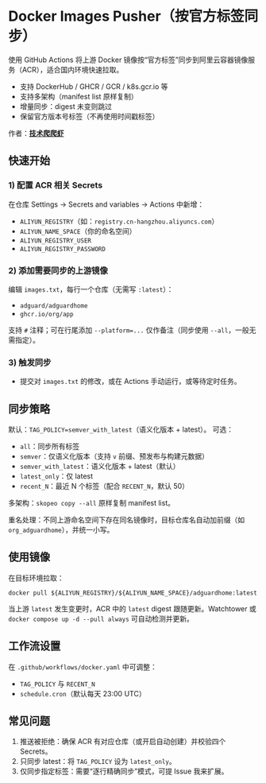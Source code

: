 # Docker Images Pusher（按官方标签同步）

使用 GitHub Actions 将上游 Docker 镜像按“官方标签”同步到阿里云容器镜像服务（ACR），适合国内环境快速拉取。

- 支持 DockerHub / GHCR / GCR / k8s.gcr.io 等
- 支持多架构（manifest list 原样复制）
- 增量同步：digest 未变则跳过
- 保留官方版本号标签（不再使用时间戳标签）

作者：**[技术爬爬虾](https://github.com/tech-shrimp/me)**

## 快速开始

### 1) 配置 ACR 相关 Secrets
在仓库 Settings -> Secrets and variables -> Actions 中新增：
- `ALIYUN_REGISTRY`（如：`registry.cn-hangzhou.aliyuncs.com`）
- `ALIYUN_NAME_SPACE`（你的命名空间）
- `ALIYUN_REGISTRY_USER`
- `ALIYUN_REGISTRY_PASSWORD`

### 2) 添加需要同步的上游镜像
编辑 `images.txt`，每行一个仓库（无需写 `:latest`）：
- `adguard/adguardhome`
- `ghcr.io/org/app`

支持 `#` 注释；可在行尾添加 `--platform=...` 仅作备注（同步使用 `--all`，一般无需指定）。

### 3) 触发同步
- 提交对 `images.txt` 的修改，或在 Actions 手动运行，或等待定时任务。

## 同步策略

默认：`TAG_POLICY=semver_with_latest`（语义化版本 + latest）。
可选：
- `all`：同步所有标签
- `semver`：仅语义化版本（支持 `v` 前缀、预发布与构建元数据）
- `semver_with_latest`：语义化版本 + latest（默认）
- `latest_only`：仅 latest
- `recent_N`：最近 N 个标签（配合 `RECENT_N`，默认 50）

多架构：`skopeo copy --all` 原样复制 manifest list。

重名处理：不同上游命名空间下存在同名镜像时，目标仓库名自动加前缀（如 `org_adguardhome`），并统一小写。

## 使用镜像

在目标环境拉取：
```
docker pull ${ALIYUN_REGISTRY}/${ALIYUN_NAME_SPACE}/adguardhome:latest
```

当上游 `latest` 发生变更时，ACR 中的 `latest` digest 跟随更新。Watchtower 或 `docker compose up -d --pull always` 可自动检测并更新。

## 工作流设置

在 `.github/workflows/docker.yaml` 中可调整：
- `TAG_POLICY` 与 `RECENT_N`
- `schedule.cron`（默认每天 23:00 UTC）

## 常见问题

1) 推送被拒绝：确保 ACR 有对应仓库（或开启自动创建）并校验四个 Secrets。
2) 只同步 latest：将 `TAG_POLICY` 设为 `latest_only`。
3) 仅同步指定标签：需要“逐行精确同步”模式，可提 Issue 我来扩展。
